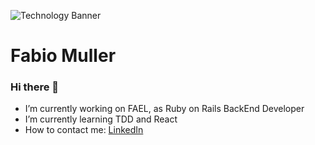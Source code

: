 ![Technology Banner](https://github.com/fabioml10/fabioml10/master/innert-banner-technology.jpg.jpg?raw=true)

# Fabio Muller

### Hi there 👋

- I’m currently working on FAEL, as Ruby on Rails BackEnd Developer
- I’m currently learning TDD and React
- How to contact me: [LinkedIn](https://www.linkedin.com/in/fabiomullerdev/)
